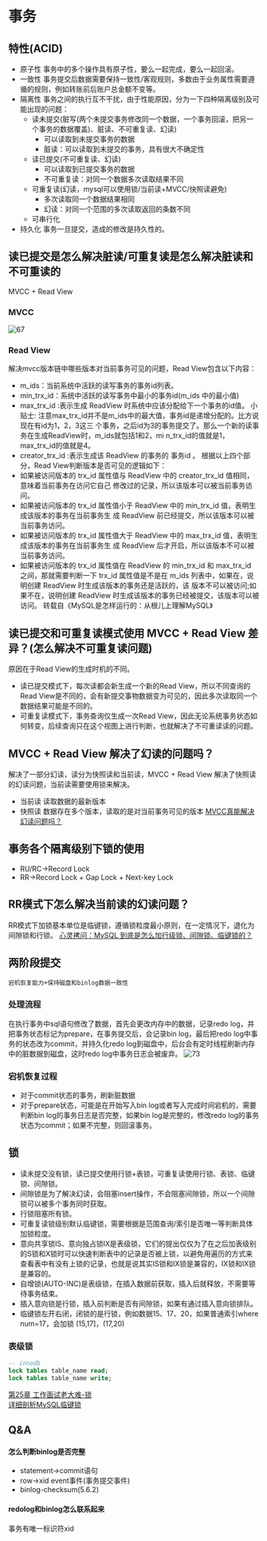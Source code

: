 # 事务

## 特性(ACID)

* 原子性
事务中的多个操作具有原子性，要么一起完成，要么一起回滚。
* 一致性
事务提交后数据需要保持一致性/客观规则，多数由于业务属性需要遵循的规则，例如转账前后账户总金额不变等。
* 隔离性
事务之间的执行互不干扰，由于性能原因，分为一下四种隔离级别及可能出现的问题：
  * 读未提交(脏写(两个未提交事务修改同一个数据，一个事务回滚，把另一个事务的数据覆盖)、脏读、不可重复读、幻读)
    * 可以读取到未提交事务的数据
    * 脏读：可以读取到未提交的事务，具有很大不确定性
  * 读已提交(不可重复读、幻读)
    * 可以读取到已提交事务的数据
    * 不可重复读：对同一个数据多次读取结果不同
  * 可重复读(幻读，mysql可以使用锁/当前读+MVCC/快照读避免)
    * 多次读取同一个数据结果相同
    * 幻读：对同一个范围的多次读取返回的条数不同
  * 可串行化
* 持久化
事务一旦提交，造成的修改是持久性的。

## 读已提交是怎么解决脏读/可重复读是怎么解决脏读和不可重读的

MVCC + Read View

### MVCC

<img src=".\image\67.jpg" alt="67" />

### Read View

解决mvcc版本链中哪些版本对当前事务可见的问题，Read View包含以下内容：

* m_ids：当前系统中活跃的读写事务的事务id列表。
* min_trx_id：系统中活跃的读写事务中最小的事务id(m_ids 中的最小值)
* max_trx_id :表示生成 ReadView 时系统中应该分配给下一个事务的id值。
      小贴士:
      注意max_trx_id并不是m_ids中的最大值，事务id是递增分配的。比方说现在有id为1，2，3这三 个事务，之后id为3的事务提交了。那么一个新的读事务在生成ReadView时，m_ids就包括1和2，mi n_trx_id的值就是1，max_trx_id的值就是4。
* creator_trx_id :表示生成该 ReadView 的事务的 事务id 。
根据以上四个部分，Read View判断版本是否可见的逻辑如下：
* 如果被访问版本的 trx_id 属性值与 ReadView 中的 creator_trx_id 值相同，意味着当前事务在访问它自己 修改过的记录，所以该版本可以被当前事务访问。
* 如果被访问版本的 trx_id 属性值小于 ReadView 中的 min_trx_id 值，表明生成该版本的事务在当前事务生 成 ReadView 前已经提交，所以该版本可以被当前事务访问。
* 如果被访问版本的 trx_id 属性值大于 ReadView 中的 max_trx_id 值，表明生成该版本的事务在当前事务生 成 ReadView 后才开启，所以该版本不可以被当前事务访问。
* 如果被访问版本的 trx_id 属性值在 ReadView 的 min_trx_id 和 max_trx_id 之间，那就需要判断一下 trx_id 属性值是不是在 m_ids 列表中，如果在，说明创建 ReadView 时生成该版本的事务还是活跃的，该 版本不可以被访问;如果不在，说明创建 ReadView 时生成该版本的事务已经被提交，该版本可以被访问。
转载自《MySQL是怎样运行的：从根儿上理解MySQL》

## 读已提交和可重复读模式使用 MVCC + Read View 差异？(怎么解决不可重复读问题)

原因在于Read View的生成时机的不同。

* 读已提交模式下，每次读都会新生成一个新的Read View，所以不同查询的Read View是不同的，会有新提交事物数据变为可见的，因此多次读取同一个数据结果可能是不同的。
* 可重复读模式下，事务查询仅生成一次Read View，因此无论系统事务状态如何转变，后续查询只在这个视图上进行判断，也就解决了不可重读读的问题。

## MVCC + Read View 解决了幻读的问题吗？

解决了一部分幻读，读分为快照读和当前读，MVCC + Read View 解决了快照读的幻读问题，当前读需要使用锁来解决。

* 当前读
读取数据的最新版本
* 快照读
数据存在多个版本，读取的是对当前事务可见的版本
[MVCC真能解决幻读问题吗？](https://www.oo2ee.com/?p=152)

## 事务各个隔离级别下锁的使用

* RU/RC->Record Lock
* RR->Record Lock + Gap Lock + Next-key Lock

## RR模式下怎么解决当前读的幻读问题？

RR模式下加锁基本单位是临键锁，遵循锁粒度最小原则，在一定情况下，退化为间隙锁和行锁。
[心灵拷问：MySQL 到底是怎么加行级锁、间隙锁、临键锁的？](https://blog.csdn.net/w15558056319/article/details/122861509)

## 两阶段提交

`宕机恢复能力+保持磁盘和binlog数据一致性`

### 处理流程

在执行事务中sql语句修改了数据，首先会更改内存中的数据，记录redo log，并把事务状态标记为prepare，在事务提交后，会记录bin log，最后把redo log中事务的状态改为commit，并持久化redo log到磁盘中，后台会有定时线程刷新内存中的脏数据到磁盘，这时redo log中事务日志会被废弃。
<img src=".\image\73.png" alt="73" />

### 宕机恢复过程

* 对于commit状态的事务，刷新脏数据
* 对于prepare状态，可能是在开始写入bin log或者写入完成时间宕机的，需要判断bin log的事务日志是否完整，如果bin log是完整的，修改redo log的事务状态为commit；如果不完整，则回滚事务。


## 锁
* 读未提交没有锁，读已提交使用行锁+表锁，可重复读使用行锁、表锁、临键锁、间隙锁。
* 间隙锁是为了解决幻读，会阻塞insert操作，不会阻塞间隙锁，所以一个间隙锁可以被多个事务同时获取。
* 行锁阻塞所有锁。
* 可重复读锁级别默认临键锁，需要根据是范围查询/索引是否唯一等判断具体加锁粒度。
* 意向共享锁IS、意向独占锁IX是表级锁，它们的提出仅仅为了在之后加表级别的S锁和X锁时可以快速判断表中的记录是否被上锁，以避免用遍历的方式来查看表中有没有上锁的记录，也就是说其实IS锁和IX锁是兼容的，IX锁和IX锁是兼容的。
* 自增锁(AUTO-INC)是表级锁，在插入数据前获取，插入后就释放，不需要等待事务结束。
* 插入意向锁是行锁，插入前判断是否有间隙锁，如果有通过插入意向锁排队。
* 临键锁左开右闭，闭锁的是行锁，例如数据15、17、20，如果普通索引where num=17，会加锁 (15,17]，(17,20)
### 表级锁
```sql
-- innodb
lock tables table_name read;
lock tables table_name write;
```
[第25章 工作面试老大难-锁](https://relph1119.github.io/mysql-learning-notes/#/mysql/25-%E5%B7%A5%E4%BD%9C%E9%9D%A2%E8%AF%95%E8%80%81%E5%A4%A7%E9%9A%BE-%E9%94%81)   
[详细剖析MySQL临键锁](https://blog.csdn.net/Bb15070047748/article/details/131766686)

## Q&A

#### 怎么判断binlog是否完整

* statement->commit语句
* row->xid event事件(事务提交事件)
* binlog-checksum(5.6.2)

#### redolog和binlog怎么联系起来

事务有唯一标识符xid
